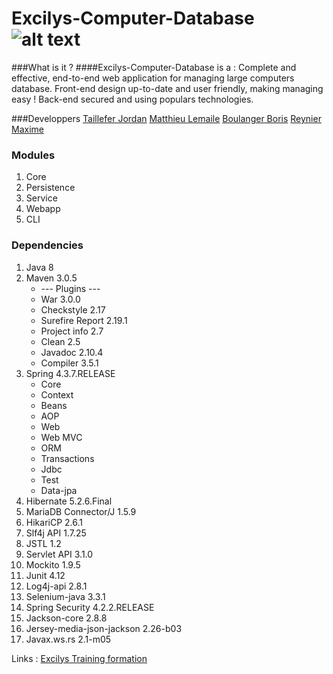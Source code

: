# Excilys-Computer-Database ![alt text][logo]

[logo]:http://excilysffg.cluster003.ovh.net/wp-content/uploads/2017/01/excilys495-295.png "Logo Excilys"
###What is it ?
####Excilys-Computer-Database is a :
Complete and effective, end-to-end web application for managing large computers database.
Front-end design up-to-date and user friendly, making managing easy !
Back-end secured and using populars technologies.

###Developpers 
[Taillefer Jordan](https://github.com/jordantaillefer/)
[Matthieu Lemaile](https://github.com/MatthieuLemaile/)
[Boulanger Boris](https://github.com/borisblngr")
[Reynier Maxime](https://github.com/MaximeRnR/)



### Modules

1. Core
2. Persistence
3. Service
4. Webapp
5. CLI


### Dependencies

1. Java 8
2. Maven 3.0.5
   * --- Plugins ---
   * War 3.0.0
   * Checkstyle  2.17
   * Surefire Report 2.19.1
   * Project info 2.7
   * Clean 2.5
   * Javadoc 2.10.4
   * Compiler 3.5.1
3. Spring 4.3.7.RELEASE
   * Core
   * Context
   * Beans
   * AOP
   * Web
   * Web MVC
   * ORM
   * Transactions
   * Jdbc
   * Test
   * Data-jpa 
4. Hibernate 5.2.6.Final
5. MariaDB Connector/J 1.5.9
6. HikariCP 2.6.1
7. Slf4j API 1.7.25
8. JSTL 1.2
9. Servlet API 3.1.0
10. Mockito 1.9.5
11. Junit 4.12
12. Log4j-api 2.8.1
13. Selenium-java 3.3.1
14. Spring Security 4.2.2.RELEASE
15. Jackson-core 2.8.8
16. Jersey-media-json-jackson 2.26-b03
17. Javax.ws.rs 2.1-m05

Links : 
[Excilys Training formation](https://github.com/excilys/training-java "Github of the formation")





